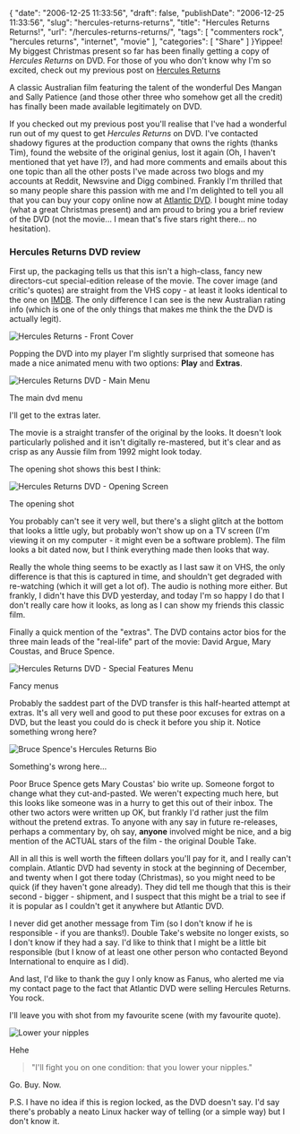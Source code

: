 {
    "date": "2006-12-25 11:33:56",
    "draft": false,
    "publishDate": "2006-12-25 11:33:56",
    "slug": "hercules-returns-returns",
    "title": "Hercules Returns Returns!",
    "url": "\/hercules-returns-returns\/",
    "tags": [
        "commenters rock",
        "hercules returns",
        "internet",
        "movie"
    ],
    "categories": [
        "Share"
    ]
}Yippee! My biggest Christmas present so far has been finally getting a
copy of *Hercules Returns* on DVD. For those of you who don't know why
I'm so excited, check out my previous post on [Hercules
Returns](//the.geekorium.com.au/hercules-returns-please/)

A classic Australian film featuring the talent of the wonderful Des
Mangan and Sally Patience (and those other three who somehow get all the
credit) has finally been made available legitimately on DVD.

If you checked out my previous post you'll realise that I've had a
wonderful run out of my quest to get *Hercules Returns* on DVD. I've
contacted shadowy figures at the production company that owns the rights
(thanks Tim![]()), found the website of the original genius, lost it
again (Oh, I haven't mentioned that yet have I?), and had more comments
and emails about this one topic than all the other posts I've made
across two blogs and my accounts at Reddit, Newsvine and Digg combined.
Frankly I'm thrilled that so many people share this passion with me and
I'm delighted to tell you all that you can buy your copy online now at
[Atlantic DVD](http://www.atlanticdvd.com.au/films/show/19275). I bought
mine today (what a great Christmas present) and am proud to bring you a
brief review of the DVD (not the movie... I mean that's five stars right
there... no hesitation).

### Hercules Returns DVD review

First up, the packaging tells us that this isn't a high-class, fancy new
directors-cut special-edition release of the movie. The cover image (and
critic's quotes) are straight from the VHS copy - at least it looks
identical to the one on [IMDB](http://imdb.com/title/tt0107103/). The
only difference I can see is the new Australian rating info (which is
one of the only things that makes me think the the DVD is actually
legit).

![Hercules Returns - Front
Cover](//farm2.static.flickr.com/1114/526109796_911b91874f_o.jpg "Hercules Returns - Front Cover")

Popping the DVD into my player I'm slightly surprised that someone has
made a nice animated menu with two options: **Play** and **Extras**.

![Hercules Returns DVD - Main
Menu](//farm2.static.flickr.com/1069/526198331_1420e6cb64_o.jpg "Hercules Returns DVD - Main Menu")

The main dvd menu

I'll get to the extras later.

The movie is a straight transfer of the original by the looks. It
doesn't look particularly polished and it isn't digitally re-mastered,
but it's clear and as crisp as any Aussie film from 1992 might look
today.

The opening shot shows this best I think:

![Hercules Returns DVD - Opening
Screen](//farm2.static.flickr.com/1149/526109912_4d844b80e8_o.jpg "Hercules Returns DVD - Opening Screen")

The opening shot

You probably can't see it very well, but there's a slight glitch at the
bottom that looks a little ugly, but probably won't show up on a TV
screen (I'm viewing it on my computer - it might even be a software
problem). The film looks a bit dated now, but I think everything made
then looks that way.

Really the whole thing seems to be exactly as I last saw it on VHS, the
only difference is that this is captured in time, and shouldn't get
degraded with re-watching (which it will get a lot of). The audio is
nothing more either. But frankly, I didn't have this DVD yesterday, and
today I'm so happy I do that I don't really care how it looks, as long
as I can show my friends this classic film.

Finally a quick mention of the "extras". The DVD contains actor bios for
the three main leads of the "real-life" part of the movie: David Argue,
Mary Coustas, and Bruce Spence.

![Hercules Returns DVD - Special Features
Menu](//farm1.static.flickr.com/244/526198303_521d6a3bf1_o.jpg "Hercules Returns DVD - Special Features Menu")

Fancy menus

Probably the saddest part of the DVD transfer is this half-hearted
attempt at extras. It's all very well and good to put these poor excuses
for extras on a DVD, but the least you could do is check it before you
ship it. Notice something wrong here?

![Bruce Spence's Hercules Returns
Bio](//farm2.static.flickr.com/1121/526109762_21f5b0391f_o.jpg "Bruce Spence's Hercules Returns Bio")

Something's wrong here...

Poor Bruce Spence gets Mary Coustas' bio write up. Someone forgot to
change what they cut-and-pasted. We weren't expecting much here, but
this looks like someone was in a hurry to get this out of their inbox.
The other two actors were written up OK, but frankly I'd rather just the
film without the pretend extras. To anyone with any say in future
re-releases, perhaps a commentary by, oh say, **anyone** involved might
be nice, and a big mention of the ACTUAL stars of the film - the
original Double Take.

All in all this is well worth the fifteen dollars you'll pay for it, and
I really can't complain. Atlantic DVD had seventy in stock at the
beginning of December, and twenty when I got there today (Christmas), so
you might need to be quick (if they haven't gone already). They did tell
me though that this is their second - bigger - shipment, and I suspect
that this might be a trial to see if it is popular as I couldn't get it
anywhere but Atlantic DVD.

I never did get another message from Tim (so I don't know if he is
responsible - if you are thanks!). Double Take's website no longer
exists, so I don't know if they had a say. I'd like to think that I
might be a little bit responsible (but I know of at least one other
person who contacted Beyond International to enquire as I did).

And last, I'd like to thank the guy I only know as Fanus, who alerted me
via my contact page to the fact that Atlantic DVD were selling Hercules
Returns. You rock.

I'll leave you with shot from my favourite scene (with my favourite
quote).

![Lower your
nipples](//farm1.static.flickr.com/224/526198269_3963ce8a4b_o.jpg "Lower your nipples")

Hehe

> "I'll fight you on one condition: that you lower your nipples."

Go. Buy. Now.

P.S. I have no idea if this is region locked, as the DVD doesn't say.
I'd say there's probably a neato Linux hacker way of telling (or a
simple way) but I don't know it.